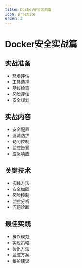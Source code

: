 ```yaml
---
title: Docker安全实战篇
icon: practice
order: 2
---
```


# Docker安全实战篇

## 实战准备
- 环境评估
- 工具选择
- 基线检查
- 风险评估
- 安全规划

## 实战内容
- 安全配置
- 漏洞防护
- 访问控制
- 监控告警
- 应急响应

## 关键技术
- 实践方法
- 安全加固
- 风险控制
- 监控分析
- 问题诊断

## 最佳实践
- 操作规范
- 实现策略
- 优化方法
- 监控方案
- 维护建议
